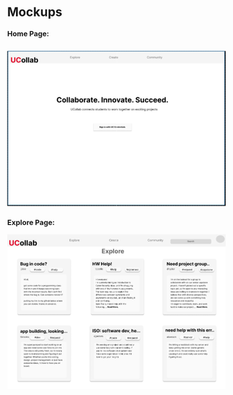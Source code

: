 # Mockups

### Home Page:
![image](https://github.com/steelesh/UCollab/blob/dev-pweitznew/docs/src/Screenshot%202025-02-12%20132932.png)
---
### Explore Page:
![image](https://github.com/steelesh/UCollab/blob/dev-pweitznew/docs/src/Screenshot%202025-02-12%20133009.png)
